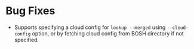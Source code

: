 # Bug Fixes

* Supports specifying a cloud config for `lookup --merged` using
  `--cloud-config` option, or by fetching cloud config from BOSH directory if
  not specified.
